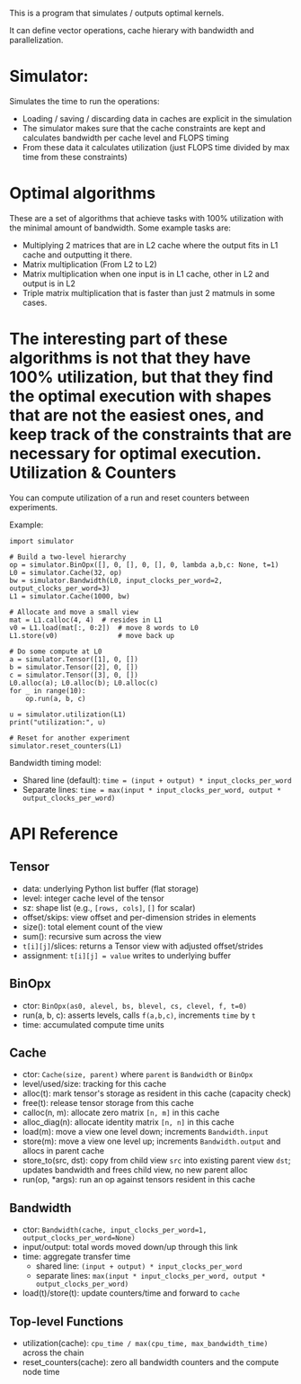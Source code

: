 This is a program that simulates / outputs optimal kernels.

It can define vector operations, cache hierary with bandwidth and parallelization.

Simulator:
===========

Simulates the time to run the operations:
- Loading / saving / discarding data in caches are explicit in the simulation
- The simulator makes sure that the cache constraints are kept and calculates bandwidth per cache level and FLOPS timing
- From these data it calculates utilization (just FLOPS time divided by max time from these constraints)


Optimal algorithms
==================
These are a set of algorithms that achieve tasks with 100% utilization with the minimal amount of bandwidth.
Some example tasks are:

- Multiplying 2 matrices that are in L2 cache where the output fits in L1 cache and outputting it there.
- Matrix multiplication (From L2 to L2)
- Matrix multiplication when one input is in L1 cache, other in L2 and output is in L2
- Triple matrix multiplication that is faster than just 2 matmuls in some cases.

The interesting part of these algorithms is not that they have 100% utilization, but that they find the optimal execution with shapes that are not the easiest ones, and keep track of the constraints that are necessary
for optimal execution.
Utilization & Counters
======================

You can compute utilization of a run and reset counters between experiments.

Example:

```
import simulator

# Build a two-level hierarchy
op = simulator.BinOpx([], 0, [], 0, [], 0, lambda a,b,c: None, t=1)
L0 = simulator.Cache(32, op)
bw = simulator.Bandwidth(L0, input_clocks_per_word=2, output_clocks_per_word=3)
L1 = simulator.Cache(1000, bw)

# Allocate and move a small view
mat = L1.calloc(4, 4)  # resides in L1
v0 = L1.load(mat[:, 0:2])  # move 8 words to L0
L1.store(v0)               # move back up

# Do some compute at L0
a = simulator.Tensor([1], 0, [])
b = simulator.Tensor([2], 0, [])
c = simulator.Tensor([3], 0, [])
L0.alloc(a); L0.alloc(b); L0.alloc(c)
for _ in range(10):
    op.run(a, b, c)

u = simulator.utilization(L1)
print("utilization:", u)

# Reset for another experiment
simulator.reset_counters(L1)
```

Bandwidth timing model:

- Shared line (default): `time = (input + output) * input_clocks_per_word`
- Separate lines: `time = max(input * input_clocks_per_word, output * output_clocks_per_word)`

API Reference
=============

Tensor
------
- data: underlying Python list buffer (flat storage)
- level: integer cache level of the tensor
- sz: shape list (e.g., `[rows, cols]`, `[]` for scalar)
- offset/skips: view offset and per-dimension strides in elements
- size(): total element count of the view
- sum(): recursive sum across the view
- `t[i][j]`/slices: returns a Tensor view with adjusted offset/strides
- assignment: `t[i][j] = value` writes to underlying buffer

BinOpx
------
- ctor: `BinOpx(as0, alevel, bs, blevel, cs, clevel, f, t=0)`
- run(a, b, c): asserts levels, calls `f(a,b,c)`, increments `time` by `t`
- time: accumulated compute time units

Cache
-----
- ctor: `Cache(size, parent)` where `parent` is `Bandwidth` or `BinOpx`
- level/used/size: tracking for this cache
- alloc(t): mark tensor's storage as resident in this cache (capacity check)
- free(t): release tensor storage from this cache
- calloc(n, m): allocate zero matrix `[n, m]` in this cache
- alloc_diag(n): allocate identity matrix `[n, n]` in this cache
- load(m): move a view one level down; increments `Bandwidth.input`
- store(m): move a view one level up; increments `Bandwidth.output` and allocs in parent cache
- store_to(src, dst): copy from child view `src` into existing parent view `dst`; updates bandwidth and frees child view, no new parent alloc
- run(op, *args): run an op against tensors resident in this cache

Bandwidth
---------
- ctor: `Bandwidth(cache, input_clocks_per_word=1, output_clocks_per_word=None)`
- input/output: total words moved down/up through this link
- time: aggregate transfer time
  - shared line: `(input + output) * input_clocks_per_word`
  - separate lines: `max(input * input_clocks_per_word, output * output_clocks_per_word)`
- load(t)/store(t): update counters/time and forward to `cache`

Top-level Functions
-------------------
- utilization(cache): `cpu_time / max(cpu_time, max_bandwidth_time)` across the chain
- reset_counters(cache): zero all bandwidth counters and the compute node time
